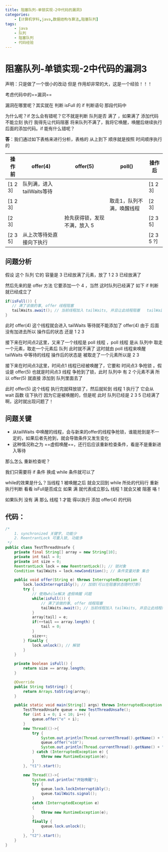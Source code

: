 ```yaml
---
title: 阻塞队列-单锁实现-2中代码的漏洞3
categories:
    - [计算机学科,java,数据结构与算法,阻塞队列]
tags:
    - java
    - 队列
    - 阻塞队列
    - 代码经验
---
```


# 阻塞队列-单锁实现-2中代码的漏洞3

声明：只是做了一个很小的改动 但是 作用却非常的大，这是一个经验！！！

考虑代码中的==漏洞==

漏洞在哪里呢？其实就在 判断 isFull 的 if 判断语句 那段代码中

为什么呢？if 怎么会有错呢？它不就是判断 队列是否 满了 ，如果满了 添加代码 不能立刻 执行 我得先让代码阻塞 将来队列不满了，我将它唤醒，唤醒后继续执行后面的添加代码。if  能有什么错呢？

**答**：我们通过如下表格来进行分析，表格的 从上到下 顺序就是按照 时间顺序执行的

| 操作前  | offer(4)                  | offer(5)                     | poll()                    | 操作后    |
| ------- | ------------------------- | ---------------------------- | ------------------------- | --------- |
| [1 2 3] | 队列满，进入tailWaits等待 |                              |                           | [1 2 3]   |
| [1 2 3] |                           |                              | 取走1，队列不满，唤醒线程 | [2 3]     |
| [2 3]   |                           | 抢先获得锁，发现不满，放入 5 |                           | [2 3 5]   |
| [2 3 5] | 从上次等待处直接向下执行  |                              |                           | [2 3 5 ?] |

## 问题分析

假设 这个 队列 它的 容量是 3 已经放满了元素，放了 1 2 3 已经放满了

然后先来的是 offer 方法 它要添加一个 4 ，当然 这时队列已经满了 如下 if 判断就已经成立了

```java
if(isFull()) {
   // 满了该做的事, offer 线程阻塞
   tailWaits.await(); // 当前线程加入 tailWaits, 并且让此线程阻塞   tailWaits.signal()
}
```

此时 offer(4) 这个线程就会进入 tailWaits 等待就不能添加了 offer(4) 由于 后面 没有加进去所以 操作后的状态 还是 1 2 3

接下来在时间点2这里，又来了一个线程是 poll 线程 ，poll 线程 是从 队列中 取走一个元素，取走一个元素后 队列 此时就不满了 这时就由 poll 线程来唤醒 tailWaits 中等待的线程 操作后的状态是 被取走了一个元素所以是 2 3

接下来在时间点3这里，时间点1 线程已经被唤醒了，它要和 时间点3 争抢锁 。假设是 offer(5) 也就是时间点3 线程 争抢到了锁，此时 队列中 有 2 个元素不满 所以 offer(5) 就直接 添加到 队列里面去了

此时 offer(5) 这个线程 执行完就释放锁了，然后就轮到 线程 1 执行了 它会从 wait 函数 往下执行 因为它是被唤醒的，但是呢 此时 队列已经是 2 3 5 已经满了啊，这时就出现问题了！

## 问题关键

-  从tailWaits 中唤醒的线程，会与新来的offer的线程争抢锁，谁能抢到是不一定的，如果后者先抢到，就会导致条件又发生变化
-  这种情况称之为 ==虚假唤醒==，还行后应该重新检查条件，看是不是重新进入等待

那么怎么 重新检查呢？

我们只需要将 if 条件 换成 while 条件就可以了 

while的效果是什么？当线程 1 被唤醒之后 就会又回到 while 所处的代码行 重新 执行判断 看看 isFull是否成立 如果 满 就代表成立那么 线程 1 就会又被 阻塞 咯！

如果队列 没有 满 那么 线程 1 才能 得以执行 添加 offer(4) 的代码

## 代码：

```java
/*
    1. synchronized 关键字, 功能少
    2. ReentrantLock 可重入锁, 功能多
 */
public class TestThreadUnsafe {
    private final String[] array = new String[10];
    private int tail = 0;
    private int size = 0;
    ReentrantLock lock = new ReentrantLock(); // 锁对象
    Condition tailWaits = lock.newCondition(); // 条件变量对象 集合

    public void offer(String e) throws InterruptedException {
        lock.lockInterruptibly(); // 加锁(可以在阻塞状态随时打断)
        try {
            // 使用while解决 虚假唤醒 问题
            while(isFull()) {
                // 满了该做的事, offer 线程阻塞
                tailWaits.await(); // 当前线程加入 tailWaits, 并且让此线程阻塞   tailWaits.signal()
            }
            array[tail] = e;
            if(++tail == array.length) {
                tail = 0;
            }
            size++;
        } finally {
            lock.unlock(); // 解锁
        }
    }

    private boolean isFull() {
        return size == array.length;
    }

    @Override
    public String toString() {
        return Arrays.toString(array);
    }

    public static void main(String[] args) throws InterruptedException {
        TestThreadUnsafe queue = new TestThreadUnsafe();
        for (int i = 0; i < 10; i++) {
            queue.offer("e" + i);
        }
        new Thread(()->{
            try {
                System.out.println(Thread.currentThread().getName() + "添加元素之前");
                queue.offer("e10");
                System.out.println(Thread.currentThread().getName() + "添加元素成功");
            } catch (InterruptedException e) {
                throw new RuntimeException(e);
            }
        }, "t1").start();

        new Thread(()->{
            System.out.println("开始唤醒");
            try {
                queue.lock.lockInterruptibly();
                queue.tailWaits.signal();
            }
            catch (InterruptedException e)
            {
                throw new RuntimeException(e);
            }
            finally {
                queue.lock.unlock();
            }
        }, "t2").start();
    }
}
```

